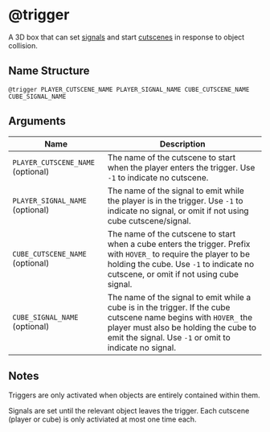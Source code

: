 # @trigger

A 3D box that can set [signals](../signals.md) and start
[cutscenes](../cutscenes/README.md) in response to object collision.

## Name Structure

```
@trigger PLAYER_CUTSCENE_NAME PLAYER_SIGNAL_NAME CUBE_CUTSCENE_NAME CUBE_SIGNAL_NAME
```

## Arguments

| Name                              | Description                                                                                                                                                                                                        |
| --------------------------------- | ------------------------------------------------------------------------------------------------------------------------------------------------------------------------------------------------------------------ |
| `PLAYER_CUTSCENE_NAME` (optional) | The name of the cutscene to start when the player enters the trigger. Use `-1` to indicate no cutscene.                                                                                                            |
| `PLAYER_SIGNAL_NAME` (optional)   | The name of the signal to emit while the player is in the trigger. Use `-1` to indicate no signal, or omit if not using cube cutscene/signal.                                                                      |
| `CUBE_CUTSCENE_NAME` (optional)   | The name of the cutscene to start when a cube enters the trigger. Prefix with `HOVER_` to require the player to be holding the cube. Use `-1` to indicate no cutscene, or omit if not using cube signal.           |
| `CUBE_SIGNAL_NAME`   (optional)   | The name of the signal to emit while a cube is in the trigger. If the cube cutscene name begins with `HOVER_` the player must also be holding the cube to emit the signal. Use `-1` or omit to indicate no signal. |

## Notes

Triggers are only activated when objects are entirely contained within them.

Signals are set until the relevant object leaves the trigger. Each cutscene
(player or cube) is only activiated at most one time each.
